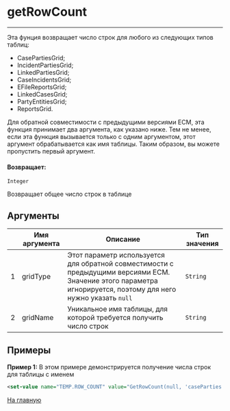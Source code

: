 # getRowCount

---

Эта фунция возвращает число строк для любого из следующих типов таблиц: 
* CasePartiesGrid;
* IncidentPartiesGrid;
* LinkedPartiesGrid;
* CaseIncidentsGrid;
* EFileReportsGrid;
* LinkedCasesGrid;
* PartyEntitiesGrid;
* ReportsGrid.

Для обратной совместимости с предыдущими версиями ECM, эта функция принимает два аргумента, как указано ниже.
Тем не менее, если эта функция вызывается только с одним аргументом, этот аргумент обрабатывается как имя таблицы.
Таким образом, вы можете пропустить первый аргумент.

#### Возвращает:

`Integer`

Возвращает общее число строк в таблице

## Аргументы

|  | Имя аргумента | Описание | Тип значения |
| --- | --- | --- | --- |
| 1 | gridType | Этот параметр используется для обратной совместимости с предыдущими версиями ECM. Значение этого параметра игнорируется, поэтому для него нужно указать `null` | `String` |
| 2 | gridName | Уникальное имя таблицы, для которой требуется получить число строк |`String` |

## Примеры

**Пример 1:** В этом примере демонстрируется получение числа строк для таблицы с именем
```xml
<set-value name="TEMP.ROW_COUNT" value="GetRowCount(null, 'caseParties.grid')"/>
```



[На главную](./ecmfunctions/)